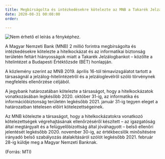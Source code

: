 ```yaml
---
title: Megbírságolta és intézkedésekre kötelezte az MNB a Takarék Jelzálogbankot
date: 2020-08-31 00:08:00
order: 

---
```

![Nem érhető el leírás a fényképhez.](https://scontent-vie1-1.xx.fbcdn.net/v/t1.0-9/118883910_1030001404099364_9108984492301771989_n.png?_nc_cat=101&_nc_sid=8024bb&_nc_ohc=1YLsI5eP5BsAX_KuY-m&_nc_ht=scontent-vie1-1.xx&oh=4fef1065eafe3b155d47d5701dccd543&oe=5F85E475)

A Magyar Nemzeti Bank (MNB) 2 millió forintra megbírságolta és intézkedésekre kötelezte a hitelkockázat és az informatikai biztonság területén feltárt hiányosságok miatt a Takarék Jelzálogbankot – közölte a hitelintézet a Budapesti Értéktőzsde (BÉT) honlapján.  
  
A közlemény szerint az MNB 2019. április 16-tól témavizsgálatot tartott a társaságnál a jelzálog-hitelintézetről és a jelzáloglevélről szóló törvénynek megfelelés ellenőrzése céljából.  
  
A jegybank határozatában kötelezte a társaságot, hogy a hitelkockázatok vonatkozásában legkésőbb 2020. október 31-ig, az informatika és információbiztonság területén legkésőbb 2021. január 31-ig tegyen eleget a határozatban tételesen előírt kötelezettségeinek.  
  
Az MNB kötelezte a társaságot, hogy a hitelkockázatokra vonatkozó kötelezettségek végrehajtásának ellenőrzéséről készített – az igazgatóság által megtárgyalt és a felügyelőbizottság által jóváhagyott – belső ellenőri jelentését legkésőbb 2020. november 30-ig, az értékbecslők minősítésére irányadó belső szabályozás átalakításáról szólót legkésőbb 2021. február 28-ig küldje meg a Magyar Nemzeti Banknak.  
  
(Forrás: MTI)